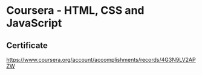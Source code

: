 # Coursera - HTML, CSS and JavaScript

## Certificate
https://www.coursera.org/account/accomplishments/records/4G3N9LV2APZW
